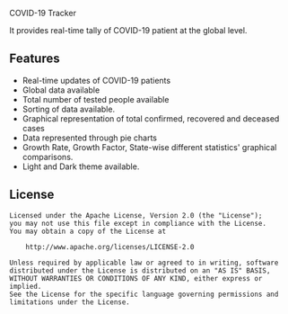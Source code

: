 COVID-19 Tracker

It provides real-time tally of COVID-19 patient at the global level.



## Features
* Real-time updates of COVID-19 patients
* Global data available
* Total number of tested people available
* Sorting of data available.
* Graphical representation of total confirmed, recovered and deceased cases
* Data represented through pie charts
* Growth Rate, Growth Factor, State-wise different statistics' graphical comparisons.
* Light and Dark theme available.



## License

    Licensed under the Apache License, Version 2.0 (the "License");
    you may not use this file except in compliance with the License.
    You may obtain a copy of the License at

        http://www.apache.org/licenses/LICENSE-2.0

    Unless required by applicable law or agreed to in writing, software
    distributed under the License is distributed on an "AS IS" BASIS,
    WITHOUT WARRANTIES OR CONDITIONS OF ANY KIND, either express or implied.
    See the License for the specific language governing permissions and
    limitations under the License.
